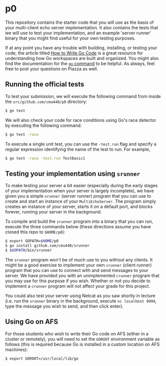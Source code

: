p0
==

This repository contains the starter code that you will use as the basis of your multi-client
echo server implementation. It also contains the tests that we will use to test your implementation,
and an example 'server runner' binary that you might find useful for your own testing purposes.

If at any point you have any trouble with building, installing, or testing your code, the article
titled [How to Write Go Code](http://golang.org/doc/code.html) is a great resource for understanding
how Go workspaces are built and organized. You might also find the documentation for the
[`go` command](http://golang.org/cmd/go/) to be helpful. As always, feel free to post your questions
on Piazza as well.

## Running the official tests

To test your submission, we will execute the following command from inside the
`src/github.com/cmu440/p0` directory:

```sh
$ go test
```

We will also check your code for race conditions using Go's race detector by executing
the following command:

```sh
$ go test -race
```

To execute a single unit test, you can use the `-test.run` flag and specify a regular expression
identifying the name of the test to run. For example,

```sh
$ go test -race -test.run TestBasic1
```

## Testing your implementation using `srunner`

To make testing your server a bit easier (especially during the early stages of your implementation
when your server is largely incomplete), we have given you a simple `srunner` (server runner)
program that you can use to create and start an instance of your `MultiEchoServer`. The program
simply creates an instance of your server, starts it on a default port, and blocks forever,
running your server in the background.

To compile and build the `srunner` program into a binary that you can run, execute the three
commands below (these directions assume you have cloned this repo to `$HOME/p0`):

```bash
$ export GOPATH=$HOME/p0
$ go install github.com/cmu440/srunner
$ $GOPATH/bin/srunner
```

The `srunner` program won't be of much use to you without any clients. It might be a good exercise
to implement your own `crunner` (client runner) program that you can use to connect with and send
messages to your server. We have provided you with an unimplemented `crunner` program that you may
use for this purpose if you wish. Whether or not you decide to implement a `crunner` program will not
affect your grade for this project.

You could also test your server using Netcat as you saw shortly in lecture (i.e. run the `srunner`
binary in the background, execute `nc localhost 9999`, type the message you wish to send, and then
click enter).

## Using Go on AFS

For those students who wish to write their Go code on AFS (either in a cluster or remotely), you will
need to set the `GOROOT` environment variable as follows (this is required because Go is installed
in a custom location on AFS machines):

```bash
$ export GOROOT=/usr/local/lib/go
```
